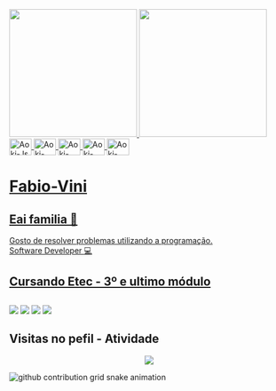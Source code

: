 <a href="https://github.com/Fabio-Vini">
  <img height="230em" src="https://github-readme-stats.vercel.app/api/top-langs/?username=Fabio-Vini&hide=html&layout=compact=true&theme=radical"/>
  <img height="230em" src="https://github-readme-stats.vercel.app/api?username=Fabio-Vini&theme=radical"/>
</div>
<!--[![iuricode](https://github-readme-stats.vercel.app/api/top-langs/?username=Fabio-Vini&hide=html&layout=compact=true&theme=radical)](https://github.com/Fabio-Vini/)
[![card](https://github-readme-stats.vercel.app/api?username=Fabio-Vini&theme=radical)](https://github.com/FabioNeves28/)-->


<a href="https://github.com/Fabio-Vini"> 

  
  <!-- https://devicon.dev -->
  <img align="center" alt="Aoki-Js" height="30" width="40" src="https://cdn.jsdelivr.net/gh/devicons/devicon/icons/javascript/javascript-plain.svg">
  <img align="center" alt="Aoki-HTML" height="30" width="40" src="https://cdn.jsdelivr.net/gh/devicons/devicon/icons/html5/html5-plain.svg">
  <img align="center" alt="Aoki-CSS" height="30" width="40" src="https://cdn.jsdelivr.net/gh/devicons/devicon/icons/css3/css3-plain.svg">
  <img align="center" alt="Aoki-Csharp" height="30" width="40" src="https://cdn.jsdelivr.net/gh/devicons/devicon/icons/csharp/csharp-plain.svg">
  <a href="https://www.figma.com/@Fabin_16"><img align="center" alt="Aoki-WordPress" height="30" width="40" src="https://cdn.jsdelivr.net/gh/devicons/devicon/icons/figma/figma-original.svg"></a>
   
  
 
</div>
  <a href="https://github.com/Fabio-Vini">


# Fabio-Vini

## Eai familia 👋
Gosto de resolver problemas utilizando a programação.
<br />
Software Developer :computer:

## Cursando Etec - 3º e ultimo módulo
  

 
##

<div>
 <a href="https://api.whatsapp.com/send?phone=5513988373455&text=Ol%C3%A1!"><img src="https://img.shields.io/badge/WhatsApp-25D366?style=for-the-badge&logo=whatsapp&logoColor=white" /></a>
 <a href="https://www.instagram.com/fbdu_black"><img src="https://img.shields.io/badge/Instagram-E4405F?style=for-the-badge&logo=instagram&logoColor=white" /></a>
 <a href="fabinicius10@gmail.com"><img src="https://img.shields.io/badge/Gmail-D14836?style=for-the-badge&logo=gmail&logoColor=white" /></a>
 <a href="[https://www.linkedin.com/in/alexiakattah/](https://www.linkedin.com/in/fabinho-vin%C3%AD-299505227)"><img src="https://img.shields.io/badge/LinkedIn-0077B5?style=for-the-badge&logo=linkedin&logoColor=white" /></a>
</div>

## Visitas no pefil - Atividade

<!-- visitors count  -->

<p align="center" >   
  <img src="https://profile-counter.glitch.me/Fabio-Vini/count.svg" />  
</p>

<!-- github workflow  -->

 ![github contribution grid snake animation](https://raw.githubusercontent.com/Fabio-Vini/alexiakattah/output/github-contribution-grid-snake.svg)
